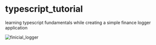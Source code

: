 # typescript_tutorial
learning typescript fundamentals  while creating a simple finance logger application

![finicial_logger](https://user-images.githubusercontent.com/68642235/228350246-d27a01f6-d250-4c20-b761-5ec74e085302.png)

